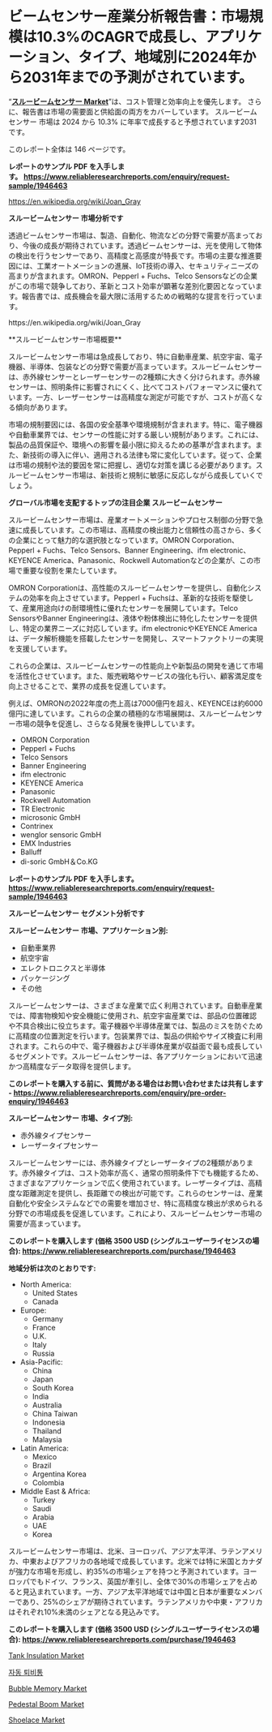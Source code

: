 <p><h1>ビームセンサー産業分析報告書：市場規模は10.3%のCAGRで成長し、アプリケーション、タイプ、地域別に2024年から2031年までの予測がされています。</h1></p><p>&ldquo;<strong><a href="https://www.reliableresearchreports.com/through-beam-sensors-r1946463">スルービームセンサー Market</a></strong>&rdquo;は、コスト管理と効率向上を優先します。 さらに、報告書は市場の需要面と供給面の両方をカバーしています。 スルービームセンサー 市場は 2024 から 10.3% に年率で成長すると予想されています2031 です。</p>
<p>このレポート全体は 146 ページです。</p>
<p><strong>レポートのサンプル PDF を入手します。&nbsp;<a href="https://www.reliableresearchreports.com/enquiry/request-sample/1946463">https://www.reliableresearchreports.com/enquiry/request-sample/1946463</a></strong></p>
<p><a href="https://en.wikipedia.org/wiki/Joan_Gray">https://en.wikipedia.org/wiki/Joan_Gray</a></p>
<p><strong>スルービームセンサー 市場分析です</strong></p>
<p><p>透過ビームセンサー市場は、製造、自動化、物流などの分野で需要が高まっており、今後の成長が期待されています。透過ビームセンサーは、光を使用して物体の検出を行うセンサーであり、高精度と高感度が特長です。市場の主要な推進要因には、工業オートメーションの進展、IoT技術の導入、セキュリティニーズの高まりが含まれます。OMRON、Pepperl + Fuchs、Telco Sensorsなどの企業がこの市場で競争しており、革新とコスト効率が顕著な差別化要因となっています。報告書では、成長機会を最大限に活用するための戦略的な提言を行っています。</p></p>
<p>https://en.wikipedia.org/wiki/Joan_Gray</p>
<p><p>**スルービームセンサー市場概要**</p><p>スルービームセンサー市場は急成長しており、特に自動車産業、航空宇宙、電子機器、半導体、包装などの分野で需要が高まっています。スルービームセンサーは、赤外線センサーとレーザーセンサーの2種類に大きく分けられます。赤外線センサーは、照明条件に影響されにくく、比べてコストパフォーマンスに優れています。一方、レーザーセンサーは高精度な測定が可能ですが、コストが高くなる傾向があります。</p><p>市場の規制要因には、各国の安全基準や環境規制が含まれます。特に、電子機器や自動車業界では、センサーの性能に対する厳しい規制があります。これには、製品の品質保証や、環境への影響を最小限に抑えるための基準が含まれます。また、新技術の導入に伴い、適用される法律も常に変化しています。従って、企業は市場の規制や法的要因を常に把握し、適切な対策を講じる必要があります。スルービームセンサー市場は、新技術と規制に敏感に反応しながら成長していくでしょう。</p></p>
<p><strong>グローバル市場を支配するトップの注目企業 スルービームセンサー</strong></p>
<p><p>スルービームセンサー市場は、産業オートメーションやプロセス制御の分野で急速に成長しています。この市場は、高精度の検出能力と信頼性の高さから、多くの企業にとって魅力的な選択肢となっています。OMRON Corporation、Pepperl + Fuchs、Telco Sensors、Banner Engineering、ifm electronic、KEYENCE America、Panasonic、Rockwell Automationなどの企業が、この市場で重要な役割を果たしています。</p><p>OMRON Corporationは、高性能のスルービームセンサーを提供し、自動化システムの効率を向上させています。Pepperl + Fuchsは、革新的な技術を駆使して、産業用途向けの耐環境性に優れたセンサーを展開しています。Telco SensorsやBanner Engineeringは、液体や粉体検出に特化したセンサーを提供し、特定の業界ニーズに対応しています。ifm electronicやKEYENCE Americaは、データ解析機能を搭載したセンサーを開発し、スマートファクトリーの実現を支援しています。</p><p>これらの企業は、スルービームセンサーの性能向上や新製品の開発を通じて市場を活性化させています。また、販売戦略やサービスの強化も行い、顧客満足度を向上させることで、業界の成長を促進しています。</p><p>例えば、OMRONの2022年度の売上高は7000億円を超え、KEYENCEは約6000億円に達しています。これらの企業の積極的な市場展開は、スルービームセンサー市場の競争を促進し、さらなる発展を後押ししています。</p></p>
<p><ul><li>OMRON Corporation</li><li>Pepperl + Fuchs</li><li>Telco Sensors</li><li>Banner Engineering</li><li>ifm electronic</li><li>KEYENCE America</li><li>Panasonic</li><li>Rockwell Automation</li><li>TR Electronic</li><li>microsonic GmbH</li><li>Contrinex</li><li>wenglor sensoric GmbH</li><li>EMX Industries</li><li>Balluff</li><li>di-soric GmbH＆Co.KG</li></ul></p>
<p><strong>レポートのサンプル PDF を入手します。 <a href="https://www.reliableresearchreports.com/enquiry/request-sample/1946463">https://www.reliableresearchreports.com/enquiry/request-sample/1946463</a></strong></p>
<p><strong>スルービームセンサー セグメント分析です</strong></p>
<p><strong>スルービームセンサー 市場、アプリケーション別:</strong></p>
<p><ul><li>自動車業界</li><li>航空宇宙</li><li>エレクトロニクスと半導体</li><li>パッケージング</li><li>その他</li></ul></p>
<p><p>スルービームセンサーは、さまざまな産業で広く利用されています。自動車産業では、障害物検知や安全機能に使用され、航空宇宙産業では、部品の位置確認や不具合検出に役立ちます。電子機器や半導体産業では、製品のミスを防ぐために高精度の位置測定を行います。包装業界では、製品の供給やサイズ検査に利用されます。これらの中で、電子機器および半導体産業が収益面で最も成長しているセグメントです。スルービームセンサーは、各アプリケーションにおいて迅速かつ高精度なデータ取得を提供します。</p></p>
<p><strong>このレポートを購入する前に、質問がある場合はお問い合わせまたは共有します - <a href="https://www.reliableresearchreports.com/enquiry/pre-order-enquiry/1946463">https://www.reliableresearchreports.com/enquiry/pre-order-enquiry/1946463</a></strong></p>
<p><strong>スルービームセンサー 市場、タイプ別:</strong></p>
<p><ul><li>赤外線タイプセンサー</li><li>レーザータイプセンサー</li></ul></p>
<p><p>スルービームセンサーには、赤外線タイプとレーザータイプの2種類があります。赤外線タイプは、コスト効率が高く、通常の照明条件下でも機能するため、さまざまなアプリケーションで広く使用されています。レーザータイプは、高精度な距離測定を提供し、長距離での検出が可能です。これらのセンサーは、産業自動化や安全システムなどでの需要を増加させ、特に高精度な検出が求められる分野での市場成長を促進しています。これにより、スルービームセンサー市場の需要が高まっています。</p></p>
<p><strong>このレポートを購入します (価格 3500 USD (シングルユーザーライセンスの場合): <a href="https://www.reliableresearchreports.com/purchase/1946463">https://www.reliableresearchreports.com/purchase/1946463</a></strong></p>
<p><strong>地域分析は次のとおりです:</strong></p>
<p><ul>
    <li>
        North America:
        <ul>
            <li>United States</li>
            <li>Canada</li>
        </ul>
    </li>
    <li>
        Europe:
        <ul>
            <li>Germany</li>
            <li>France</li>
            <li>U.K.</li>
            <li>Italy</li>
            <li>Russia</li>
        </ul>
    </li>
    <li>
        Asia-Pacific:
        <ul>
            <li>China</li>
            <li>Japan</li>
            <li>South Korea</li>
            <li>India</li>
            <li>Australia</li>
            <li>China Taiwan</li>
            <li>Indonesia</li>
            <li>Thailand</li>
            <li>Malaysia</li>
        </ul>
    </li>
    <li>
        Latin America:
        <ul>
            <li>Mexico</li>
            <li>Brazil</li>
            <li>Argentina Korea</li>
            <li>Colombia</li>
        </ul>
    </li>
    <li>
        Middle East & Africa:
        <ul>
            <li>Turkey</li>
            <li>Saudi</li>
            <li>Arabia</li>
            <li>UAE</li>
            <li>Korea</li>
        </ul>
    </li>
    </ul></p>
<p><p>スルービームセンサー市場は、北米、ヨーロッパ、アジア太平洋、ラテンアメリカ、中東およびアフリカの各地域で成長しています。北米では特に米国とカナダが強力な市場を形成し、約35%の市場シェアを持つと予測されています。ヨーロッパでもドイツ、フランス、英国が牽引し、全体で30%の市場シェアを占めると見込まれています。一方、アジア太平洋地域では中国と日本が重要なメンバーであり、25%のシェアが期待されています。ラテンアメリカや中東・アフリカはそれぞれ10%未満のシェアとなる見込みです。</p></p>
<p><strong>このレポートを購入します (価格 3500 USD (シングルユーザーライセンスの場合): <a href="https://www.reliableresearchreports.com/purchase/1946463">https://www.reliableresearchreports.com/purchase/1946463</a></strong></p>
<p><p><a href="https://www.linkedin.com/pulse/tank-insulation-market-global-insights-regional-analysis-2024-vdwoc?trackingId=%2FVVemK73ReqMbnybQqY03Q%3D%3D">Tank Insulation Market</a></p><p><a href="https://medium.com/@trevorkruvalis5678/%EC%84%B8%EA%B3%84-automatic-composter-market-%EC%9D%80-2024%EC%97%90%EC%84%9C-2031%EB%A1%9C-%EC%97%B0%ED%8F%89%EA%B7%A0-%EC%A6%9D%EA%B0%80%EC%9C%A8%EC%9D%84-%EB%B3%B4%EC%9D%BC-%EA%B2%83%EC%9C%BC%EB%A1%9C-%EC%98%88%EC%83%81%EB%90%A9%EB%8B%88%EB%8B%A4-f1202b40c0f8">자동 퇴비통</a></p><p><a href="https://medium.com/@williambatz1907/the-bubble-memory-market-is-experiencing-higher-than-anticipated-demand-compared-to-pre-pandemic-d810b66d81a4">Bubble Memory Market</a></p><p><a href="https://www.linkedin.com/pulse/pedestal-boom-industry-analysis-report-its-market-size-growing-w2ecc?trackingId=ILVeIJw2ReuKBKnWCBM9AQ%3D%3D">Pedestal Boom Market</a></p><p><a href="https://medium.com/@clairhane_9803/the-global-shoelace-market-is-a-dynamic-and-growing-industry-cc7770637669">Shoelace Market</a></p></p>